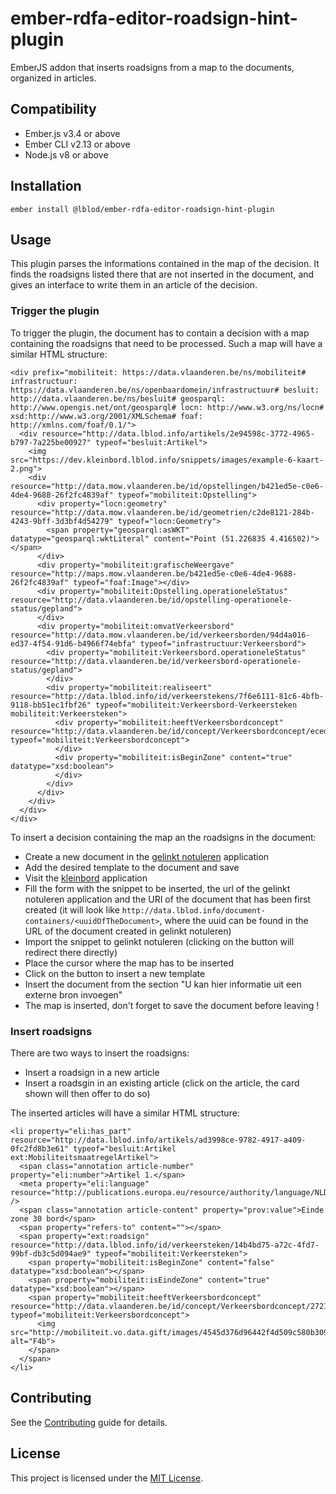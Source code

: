 # ember-rdfa-editor-roadsign-hint-plugin

EmberJS addon that inserts roadsigns from a map to the documents, organized in
articles.


## Compatibility

* Ember.js v3.4 or above
* Ember CLI v2.13 or above
* Node.js v8 or above


## Installation

```
ember install @lblod/ember-rdfa-editor-roadsign-hint-plugin
```


## Usage

This plugin parses the informations contained in the map of the decision. It finds the
roadsigns listed there that are not inserted in the document, and gives an interface
to write them in an article of the decision.

### Trigger the plugin

To trigger the plugin, the document has to contain a decision with a map containing
the roadsigns that need to be processed. Such a map will have a similar HTML structure:

```
<div prefix="mobiliteit: https://data.vlaanderen.be/ns/mobiliteit# infrastructuur: https://data.vlaanderen.be/ns/openbaardomein/infrastructuur# besluit: http://data.vlaanderen.be/ns/besluit# geosparql: http://www.opengis.net/ont/geosparql# locn: http://www.w3.org/ns/locn# xsd:http://www.w3.org/2001/XMLSchema# foaf: http://xmlns.com/foaf/0.1/">
  <div resource="http://data.lblod.info/artikels/2e94598c-3772-4965-b797-7a225be00927" typeof="besluit:Artikel">
    <img src="https://dev.kleinbord.lblod.info/snippets/images/example-6-kaart-2.png">
    <div resource="http://data.mow.vlaanderen.be/id/opstellingen/b421ed5e-c0e6-4de4-9688-26f2fc4839af" typeof="mobiliteit:Opstelling">
      <div property="locn:geometry" resource="http://data.mow.vlaanderen.be/id/geometrien/c2de8121-284b-4243-9bff-3d3bf4d54279" typeof="locn:Geometry">
        <span property="geosparql:asWKT" datatype="geosparql:wktLiteral" content="Point (51.226835 4.416502)"></span>
      </div>
      <div property="mobiliteit:grafischeWeergave" resource="http://maps.mow.vlaanderen.be/b421ed5e-c0e6-4de4-9688-26f2fc4839af" typeof="foaf:Image"></div>
      <div property="mobiliteit:Opstelling.operationeleStatus" resource="http://data.vlaanderen.be/id/opstelling-operationele-status/gepland">
      </div>
      <div property="mobiliteit:omvatVerkeersbord" resource="http://data.mow.vlaanderen.be/id/verkeersborden/94d4a016-ed37-4f54-91d6-b4966f74ebfa" typeof="infrastructuur:Verkeersbord">
        <div property="mobiliteit:Verkeersbord.operationeleStatus" resource="http://data.vlaanderen.be/id/verkeersbord-operationele-status/gepland">
        </div>
        <div property="mobiliteit:realiseert" resource="http://data.lblod.info/id/verkeerstekens/7f6e6111-81c6-4bfb-9118-bb51ec1fbf26" typeof="mobiliteit:Verkeersbord-Verkeersteken mobiliteit:Verkeersteken">
          <div property="mobiliteit:heeftVerkeersbordconcept" resource="http://data.vlaanderen.be/id/concept/Verkeersbordconcept/ecedfa0ac528d4ba21050a5ff32e8f320fb7f1da82c799c29b1fa85fcf0a9024" typeof="mobiliteit:Verkeersbordconcept">
          </div>
          <div property="mobiliteit:isBeginZone" content="true" datatype="xsd:boolean">
          </div>
        </div>
      </div>
    </div>
  </div>
</div>
```

To insert a decision containing the map an the roadsigns in the document:
* Create a new document in the [gelinkt notuleren](https://dev.gelinkt-notuleren.lblod.info) application
* Add the desired template to the document and save
* Visit the [kleinbord](https://dev.kleinbord.lblod.info/select-road-sign) application
* Fill the form with the snippet to be inserted, the url of the gelinkt notuleren application and the URI of the document that has been first created (it will look like `http://data.lblod.info/document-containers/<uuidOfTheDocument>`, where the uuid can be found in the URL of the document created in gelinkt notuleren)
* Import the snippet to gelinkt notuleren (clicking on the button will redirect there directly)
* Place the cursor where the map has to be inserted
* Click on the button to insert a new template
* Insert the document from the section "U kan hier informatie uit een externe bron invoegen"
* The map is inserted, don't forget to save the document before leaving !


### Insert roadsigns

There are two ways to insert the roadsigns:
* Insert a roadsign in a new article
* Insert a roadsgin in an existing article (click on the article, the card shown
  will then offer to do so)

The inserted articles will have a similar HTML structure:
```
<li property="eli:has_part" resource="http://data.lblod.info/artikels/ad3998ce-9782-4917-a409-0fc2fd8b3e61" typeof="besluit:Artikel ext:MobiliteitsmaatregelArtikel">
  <span class="annotation article-number" property="eli:number">Artikel 1.</span>
  <meta property="eli:language" resource="http://publications.europa.eu/resource/authority/language/NLD" />
  <span class="annotation article-content" property="prov:value">Einde zone 30 bord</span>
  <span property="refers-to" content=""></span>
  <span property="ext:roadsign" resource="http://data.lblod.info/id/verkeersteken/14b4bd75-a72c-4fd7-99bf-db3c5d094ae9" typeof="mobiliteit:Verkeersteken">
    <span property="mobiliteit:isBeginZone" content="false" datatype="xsd:boolean"></span>
    <span property="mobiliteit:isEindeZone" content="true" datatype="xsd:boolean"></span>
    <span property="mobiliteit:heeftVerkeersbordconcept" resource="http://data.vlaanderen.be/id/concept/Verkeersbordconcept/2721df3072ab4e96f50b345524806082f37252e7a1a802b14d640c3cfd7a1d49" typeof="mobiliteit:Verkeersbordconcept">
      <img src="http://mobiliteit.vo.data.gift/images/4545d376d96442f4d509c580b3095c10b6ba0a93371cb836d6e21a92cfed7a82" alt="F4b">
    </span>
  </span>
</li>
```

## Contributing

See the [Contributing](CONTRIBUTING.md) guide for details.


## License

This project is licensed under the [MIT License](LICENSE.md).
